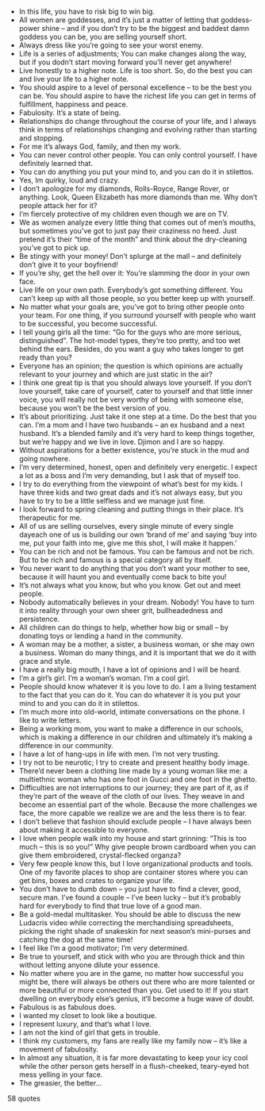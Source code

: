  - In this life, you have to risk big to win big.
 - All women are goddesses, and it’s just a matter of letting that goddess-power shine – and if you don’t try to be the biggest and baddest damn goddess you can be, you are selling yourself short.
 - Always dress like you’re going to see your worst enemy.
 - Life is a series of adjustments; You can make changes along the way, but if you dodn’t start moving forward you’ll never get anywhere!
 - Live honestly to a higher note. Life is too short. So, do the best you can and live your life to a higher note.
 - You should aspire to a level of personal excellence – to be the best you can be. You should aspire to have the richest life you can get in terms of fulfillment, happiness and peace.
 - Fabulosity. It’s a state of being.
 - Relationships do change throughout the course of your life, and I always think in terms of relationships changing and evolving rather than starting and stopping.
 - For me it’s always God, family, and then my work.
 - You can never control other people. You can only control yourself. I have definitely learned that.
 - You can do anything you put your mind to, and you can do it in stilettos.
 - Yes, Im quirky, loud and crazy.
 - I don’t apologize for my diamonds, Rolls-Royce, Range Rover, or anything. Look, Queen Elizabeth has more diamonds than me. Why don’t people attack her for it?
 - I’m fiercely protective of my children even though we are on TV.
 - We as women analyze every little thing that comes out of men’s mouths, but sometimes you’ve got to just pay their craziness no heed. Just pretend it’s their “time of the month” and think about the dry-cleaning you’ve got to pick up.
 - Be stingy with your money! Don’t splurge at the mall – and definitely don’t give it to your boyfriend!
 - If you’re shy, get the hell over it: You’re slamming the door in your own face.
 - Live life on your own path. Everybody’s got something different. You can’t keep up with all those people, so you better keep up with yourself.
 - No matter what your goals are, you’ve got to bring other people onto your team. For one thing, if you surround yourself with people who want to be successful, you become successful.
 - I tell young girls all the time: “Go for the guys who are more serious, distinguished”. The hot-model types, they’re too pretty, and too wet behind the ears. Besides, do you want a guy who takes longer to get ready than you?
 - Everyone has an opinion; the question is which opinions are actually relevant to your journey and which are just static in the air?
 - I think one great tip is that you should always love yourself. If you don’t love yourself, take care of yourself, cater to yourself and that little inner voice, you will really not be very worthy of being with someone else, because you won’t be the best version of you.
 - It’s about prioritizing. Just take it one step at a time. Do the best that you can. I’m a mom and I have two husbands – an ex husband and a next husband. It’s a blended family and it’s very hard to keep things together, but we’re happy and we live in love. Djimon and I are so happy.
 - Without aspirations for a better existence, you’re stuck in the mud and going nowhere.
 - I’m very determined, honest, open and definitely very energetic. I expect a lot as a boss and I’m very demanding, but I ask that of myself too.
 - I try to do everything from the viewpoint of what’s best for my kids. I have three kids and two great dads and it’s not always easy, but you have to try to be a little selfless and we manage just fine.
 - I look forward to spring cleaning and putting things in their place. It’s therapeutic for me.
 - All of us are selling ourselves, every single minute of every single dayeach one of us is building our own ‘brand of me’ and saying ‘buy into me, put your faith into me, give me this shot, I will make it happen.’
 - You can be rich and not be famous. You can be famous and not be rich. But to be rich and famous is a special category all by itself.
 - You never want to do anything that you don’t want your mother to see, because it will haunt you and eventually come back to bite you!
 - It’s not always what you know, but who you know. Get out and meet people.
 - Nobody automatically believes in your dream. Nobody! You have to turn it into reality through your own sheer grit, bullheadedness and persistence.
 - All children can do things to help, whether how big or small – by donating toys or lending a hand in the community.
 - A woman may be a mother, a sister, a business woman, or she may own a business. Woman do many things, and it is important that we do it with grace and style.
 - I have a really big mouth, I have a lot of opinions and I will be heard.
 - I’m a girl’s girl. I’m a woman’s woman. I’m a cool girl.
 - People should know whatever it is you love to do. I am a living testament to the fact that you can do it. You can do whatever it is you put your mind to and you can do it in stilettos.
 - I’m much more into old-world, intimate conversations on the phone. I like to write letters.
 - Being a working mom, you want to make a difference in our schools, which is making a difference in our children and ultimately it’s making a difference in our community.
 - I have a lot of hang-ups in life with men. I’m not very trusting.
 - I try not to be neurotic; I try to create and present healthy body image.
 - There’d never been a clothing line made by a young woman like me: a multiethnic woman who has one foot in Gucci and one foot in the ghetto.
 - Difficulties are not interruptions to our journey; they are part of it, as if they’re part of the weave of the cloth of our lives. They weave in and become an essential part of the whole. Because the more challenges we face, the more capable we realize we are and the less there is to fear.
 - I don’t believe that fashion should exclude people – I have always been about making it accessible to everyone.
 - I love when people walk into my house and start grinning: “This is too much – this is so you!” Why give people brown cardboard when you can give them embroidered, crystal-flecked organza?
 - Very few people know this, but I love organizational products and tools. One of my favorite places to shop are container stores where you can get bins, boxes and crates to organize your life.
 - You don’t have to dumb down – you just have to find a clever, good, secure man. I’ve found a couple – I’ve been lucky – but it’s probably hard for everybody to find that true love of a good man.
 - Be a gold-medal multitasker. You should be able to discuss the new Ludacris video while correcting the merchandising spreadsheets, picking the right shade of snakeskin for next season’s mini-purses and catching the dog at the same time!
 - I feel like I’m a good motivator; I’m very determined.
 - Be true to yourself, and stick with who you are through thick and thin without letting anyone dilute your essence.
 - No matter where you are in the game, no matter how successful you might be, there will always be others out there who are more talented or more beautiful or more connected than you. Get used to it! If you start dwelling on everybody else’s genius, it’ll become a huge wave of doubt.
 - Fabulous is as fabulous does.
 - I wanted my closet to look like a boutique.
 - I represent luxury, and that’s what I love.
 - I am not the kind of girl that gets in trouble.
 - I think my customers, my fans are really like my family now – it’s like a movement of fabulosity.
 - In almost any situation, it is far more devastating to keep your icy cool while the other person gets herself in a flush-cheeked, teary-eyed hot mess yelling in your face.
 - The greasier, the better...

58 quotes